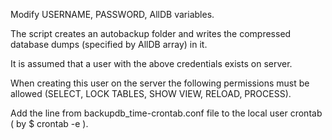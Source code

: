 Modify USERNAME, PASSWORD, AllDB variables.

The script creates an autobackup folder and writes the compressed database dumps (specified by AllDB array) in it.

It is assumed that a user with the above credentials exists on server.

When creating this user on the server the following permissions must be allowed (SELECT, LOCK TABLES, SHOW VIEW, RELOAD, PROCESS).

Add the line from backupdb_time-crontab.conf file to the local user crontab ( by $ crontab -e ).

